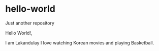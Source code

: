# hello-world
Just another repository

Hello World!,

I am Lakandulay I love watching Korean movies and playing Basketball.

